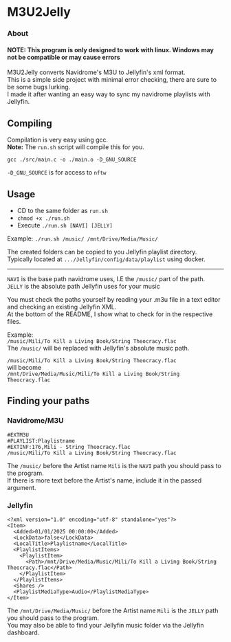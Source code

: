 # M3U2Jelly
### About
#### **NOTE: This program is only designed to work with linux. Windows may not be compatible or may cause errors**
M3U2Jelly converts Navidrome's M3U to Jellyfin's xml format.  
This is a simple side project with minimal error checking, there are sure to be some bugs lurking.  
I made it after wanting an easy way to sync my navidrome playlists with Jellyfin.

## Compiling
Compilation is very easy using gcc.  
**Note:** The `run.sh` script will compile this for you.

`gcc ./src/main.c -o ./main.o -D_GNU_SOURCE`  

`-D_GNU_SOURCE` is for access to `nftw`

## Usage

* CD to the same folder as `run.sh`
* `chmod +x ./run.sh`
* Execute `./run.sh [NAVI] [JELLY]` 

Example: `./run.sh /music/ /mnt/Drive/Media/Music/`

The created folders can be copied to you Jellyfin playlist directory.  
Typically located at `.../Jellyfin/config/data/playlist` using docker.  

---

`NAVI` is the base path navidrome uses, I.E the `/music/` part of the path.  
`JELLY` is the absolute path Jellyfin uses for your music

You must check the paths yourself by reading your .m3u file in  a text editor and checking an existing Jellyfin XML.  
At the bottom of the README, I show what to check for in the respective files.

Example:   
`/music/Mili/To Kill a Living Book/String Theocracy.flac`  
The `/music/` will be replaced with Jellyfin's absolute music path.

`/music/Mili/To Kill a Living Book/String Theocracy.flac`  
will become  
`/mnt/Drive/Media/Music/Mili/To Kill a Living Book/String Theocracy.flac`

## Finding your paths

### Navidrome/M3U

```
#EXTM3U
#PLAYLIST:Playlistname
#EXTINF:176,Mili - String Theocracy.flac
/music/Mili/To Kill a Living Book/String Theocracy.flac
```
The `/music/` before the Artist name `Mili` is the `NAVI` path you should pass to the program.  
If there is more text before the Artist's name, include it in the passed argument.

### Jellyfin

```
<?xml version="1.0" encoding="utf-8" standalone="yes"?>
<Item>
  <Added>01/01/2025 00:00:00</Added>
  <LockData>false</LockData>
  <LocalTitle>Playlistname</LocalTitle>
  <PlaylistItems>
    <PlaylistItem>
      <Path>/mnt/Drive/Media/Music/Mili/To Kill a Living Book/String Theocracy.flac</Path>
    </PlaylistItem>
  </PlaylistItems>
  <Shares />
  <PlaylistMediaType>Audio</PlaylistMediaType>
</Item>
```

The `/mnt/Drive/Media/Music/` before the Artist name `Mili` is the `JELLY` path you should pass to the program.  
You may also be able to find your Jellyfin music folder via the Jellyfin dashboard.
